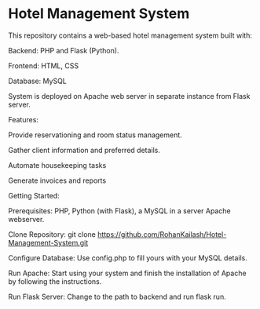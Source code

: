 # Hotel Management System

This repository contains a web-based hotel management system built with:

Backend: PHP and Flask (Python).

Frontend: HTML, CSS

Database: MySQL

System is deployed on Apache web server in separate instance from Flask server.

Features:

Provide reservationing and room status management.

Gather client information and preferred details.

Automate housekeeping tasks

Generate invoices and reports

Getting Started:

Prerequisites: PHP, Python (with Flask), a MySQL in a server Apache webserver.

Clone Repository: git clone https://github.com/RohanKailash/Hotel-Management-System.git

Configure Database: Use config.php to fill yours with your MySQL details.

Run Apache: Start using your system and finish the installation of Apache by following the instructions.

Run Flask Server: Change to the path to backend and run flask run.

